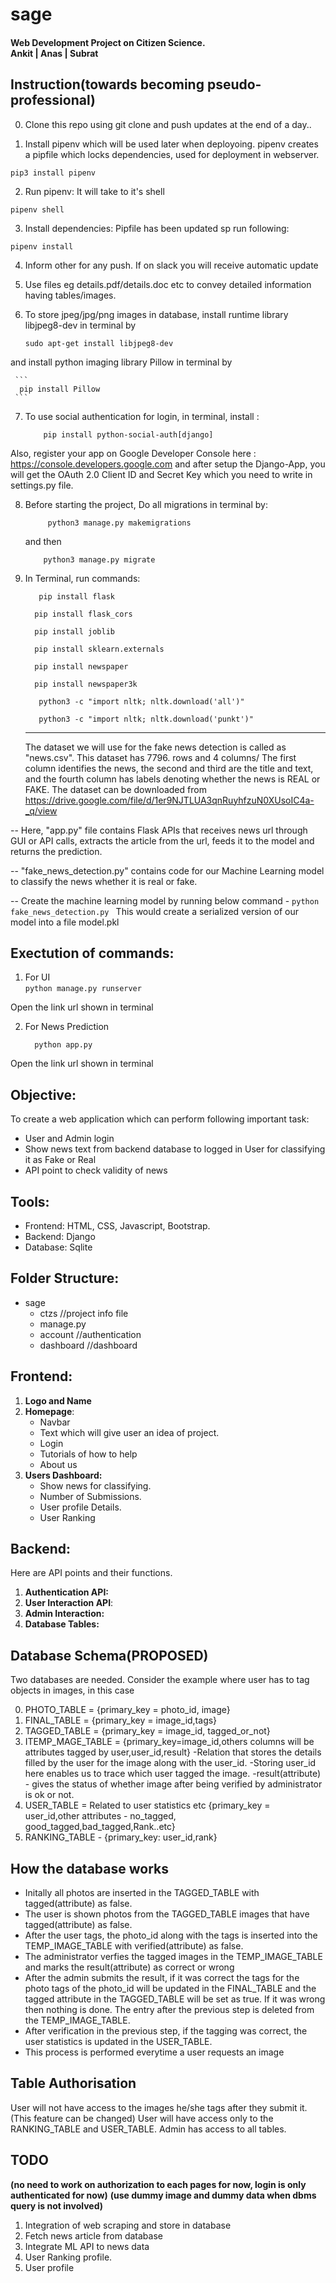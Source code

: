 # sage
#### Web Development Project on Citizen Science.<br>Ankit | Anas | Subrat

## Instruction(towards becoming pseudo-professional)
0. Clone this repo using git clone and push updates at the end of a day..

1. Install pipenv which will be used later when deployoing. pipenv creates a pipfile which locks dependencies, used for deployment in webserver.
```console
pip3 install pipenv
```
2. Run pipenv: It will take to it's shell
```console
pipenv shell
```
3. Install dependencies: Pipfile has been updated sp run following:
```console
pipenv install
```
4. Inform other for any push. If on slack you will receive automatic update

5. Use files eg details.pdf/details.doc etc to convey detailed information having tables/images.

6. To store jpeg/jpg/png images in database, install runtime library libjpeg8-dev in terminal by 
    ```console
    sudo apt-get install libjpeg8-dev
    ```
  and install python imaging library Pillow in terminal by    
    
     ```
      pip install Pillow  
     ```
    
7. To use social authentication for login, in terminal, install :
 
    ```console
        pip install python-social-auth[django]
    ```
 Also, register your app on Google Developer Console here : https://console.developers.google.com
 and after setup the Django-App, you will get the OAuth 2.0 Client ID and Secret Key which you need to write in settings.py     file.

 
 
 8. Before starting the project, Do all migrations in terminal by:
 
    ```console
         python3 manage.py makemigrations
    ```
    and then
    
    ```console
        python3 manage.py migrate
    ```
9. In Terminal, run commands:
   
   ```
      pip install flask  
    ```
    ```
      pip install flask_cors  
    ```
    ```
      pip install joblib  
    ```
    ```
      pip install sklearn.externals  
    ```
    ```
      pip install newspaper  
    ```
    ```
      pip install newspaper3k  
    ```
    ```
       python3 -c "import nltk; nltk.download('all')" 
    ```
    ```
       python3 -c "import nltk; nltk.download('punkt')" 
    ```
    
    
    --------------------------------------------------------------------------------
    
    The dataset we will use for the fake news detection is called as "news.csv". This dataset has 7796. rows and 4 columns/ The first column identifies the news, the second and third are the title and text, and the fourth column has labels denoting whether the news is REAL or FAKE. The dataset can be downloaded from https://drive.google.com/file/d/1er9NJTLUA3qnRuyhfzuN0XUsoIC4a-_q/view
 
 -- Here, "app.py" file contains Flask APIs that receives news url through GUI or API calls, extracts the article from the url, feeds it to the model and returns the prediction.
 
 -- "fake_news_detection.py" contains code for our Machine Learning model to classify the news whether it is real or fake.
 
 -- Create the machine learning model by running below command -
     ```python fake_news_detection.py
     ```
This would create a serialized version of our model into a file model.pkl
 
 ## Exectution of commands:   
 
  1) For UI   
    ```
      python manage.py runserver  
    ```
         
  Open the link url shown in terminal        
      
 2) For News Prediction   
    ```
      python app.py  
    ```
         
  Open the link url shown in terminal        
           
      

## Objective:
To create a web application which can perform following important task:
- User and Admin login
- Show news text from backend database to logged in  User for classifying it as Fake or Real
- API point to check validity of news

## Tools:
- Frontend: HTML, CSS, Javascript, Bootstrap.
- Backend: Django
- Database: Sqlite

## Folder Structure:
- sage
     - ctzs //project info file
     - manage.py
     - account //authentication
     - dashboard //dashboard

## Frontend:
1. **Logo and Name**
2. **Homepage**: 
     - Navbar
     - Text which will give user an idea of project.
     - Login
     - Tutorials of how to help
     - About us
3. **Users Dashboard:**  
    - Show news for classifying.
    - Number of Submissions.
    - User profile Details.
    - User Ranking


## Backend:
Here are API points and their functions.
1. **Authentication API:**
2. **User Interaction API**:
3. **Admin Interaction:**
4. **Database Tables:**
 
## Database Schema(PROPOSED)
Two databases are needed. Consider the example where user has to tag objects in images, in this case

0. PHOTO_TABLE = {primary_key = photo_id, image}
1. FINAL_TABLE = {primary_key = image_id,tags}
2. TAGGED_TABLE = {primary_key = image_id, tagged_or_not}
3. ITEMP_MAGE_TABLE = {primary_key=image_id,others columns will be attributes tagged by user,user_id,result}
     -Relation that stores the details filled by the user for the image along with the user_id.
     -Storing user_id here enables us to trace which user tagged the image.
     -result(attribute) - gives the status of whether image after being verified by administrator is ok or not.
4. USER_TABLE = Related to user statistics etc
     {primary_key = user_id,other attributes - no_tagged, good_tagged,bad_tagged,Rank..etc}
5. RANKING_TABLE - {primary_key: user_id,rank}
## How the database works     

- Initally all photos are inserted in the TAGGED_TABLE with tagged(attribute) as false.
- The user is shown photos from the TAGGED_TABLE images that have tagged(attribute) as false.
- After the user tags, the photo_id along with the tags is inserted into the TEMP_IMAGE_TABLE with verified(attribute) as false.
- The administrator verfies the tagged images in the TEMP_IMAGE_TABLE  and marks the result(attribute) as correct or wrong
- After the admin submits the result, if it was correct the tags for the photo tags of the photo_id will be updated in the FINAL_TABLE
     and the tagged attribute in the TAGGED_TABLE will be set as true. If it was wrong then nothing is done.
     The entry after the previous step is deleted from the TEMP_IMAGE_TABLE.
- After verification in the previous step, if the tagging was correct, the user statistics is updated in the USER_TABLE.
- This process is performed everytime a user requests an image
## Table Authorisation

User will not have access to the images he/she tags after they submit it.(This feature can be changed)
User will have access only to the RANKING_TABLE and USER_TABLE.
Admin has access to all tables.

## TODO
**(no need to work on authorization to each pages for now, login is only authenticated for now)**
**(use dummy image and dummy data when dbms query is not involved)**
1. Integration of web scraping and store in database
2. Fetch news article from database
3. Integrate ML API to news data
4. User Ranking profile.
5. User profile
